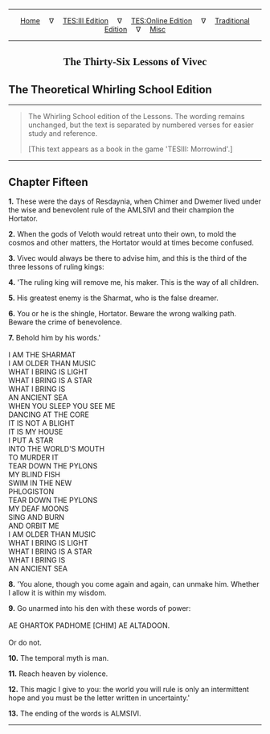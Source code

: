 
---

<!-- Jekyll Page Links -->

<center>
<a href="../../../../../index.html">Home</a>
&emsp;&nabla;&emsp;
<a href="../../../../index-tes3.html">TES:III Edition</a>
&emsp;&nabla;&emsp;
<a href="../../../../index-teso.html">TES:Online Edition</a>
&emsp;&nabla;&emsp;
<a href="../../../../index-traditional.html">Traditional Edition</a>
&emsp;&nabla;&emsp;
<a href="../../../../index-misc.html">Misc</a>
</center>

<!-- Markdown Body Below: -->

---

<center>
<h2><span style="font-family:Georgia">The Thirty-Six Lessons of Vivec</span></h2>
</center>

## The Theoretical Whirling School Edition

---

> The Whirling School edition of the Lessons. The wording remains unchanged, but the text is separated by numbered verses for easier study and reference.
>
> \[This text appears as a book in the game 'TESIII: Morrowind'.\]

---

## Chapter Fifteen

__1.__ These were the days of Resdaynia, when Chimer and Dwemer lived under the wise and benevolent rule of the AMLSIVI and their champion the Hortator.

__2.__ When the gods of Veloth would retreat unto their own, to mold the cosmos and other matters, the Hortator would at times become confused.

__3.__ Vivec would always be there to advise him, and this is the third of the three lessons of ruling kings:

__4.__ 'The ruling king will remove me, his maker. This is the way of all children.

__5.__ His greatest enemy is the Sharmat, who is the false dreamer.

__6.__ You or he is the shingle, Hortator. Beware the wrong walking path. Beware the crime of benevolence.

__7.__ Behold him by his words.'\
\
I AM THE SHARMAT\
I AM OLDER THAN MUSIC\
WHAT I BRING IS LIGHT\
WHAT I BRING IS A STAR\
WHAT I BRING IS\
AN ANCIENT SEA\
WHEN YOU SLEEP YOU SEE ME\
DANCING AT THE CORE\
IT IS NOT A BLIGHT\
IT IS MY HOUSE\
I PUT A STAR\
INTO THE WORLD'S MOUTH\
TO MURDER IT\
TEAR DOWN THE PYLONS\
MY BLIND FISH\
SWIM IN THE NEW\
PHLOGISTON\
TEAR DOWN THE PYLONS\
MY DEAF MOONS\
SING AND BURN\
AND ORBIT ME\
I AM OLDER THAN MUSIC\
WHAT I BRING IS LIGHT\
WHAT I BRING IS A STAR\
WHAT I BRING IS\
AN ANCIENT SEA

__8.__ 'You alone, though you come again and again, can unmake him. Whether I allow it is within my wisdom.

__9.__ Go unarmed into his den with these words of power:\
\
AE GHARTOK PADHOME \[CHIM\] AE ALTADOON.\
\
Or do not.

__10.__ The temporal myth is man.

__11.__ Reach heaven by violence.

__12.__ This magic I give to you: the world you will rule is only an intermittent hope and you must be the letter written in uncertainty.'

__13.__ The ending of the words is ALMSIVI.

---
